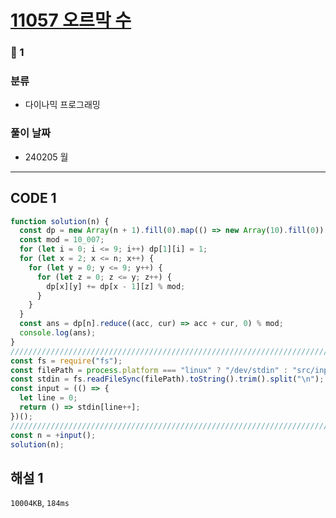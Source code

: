 # [11057 오르막 수](https://www.acmicpc.net/problem/11057)

### 🥈 1

### 분류

- 다이나믹 프로그래밍

### 풀이 날짜

- 240205 월

---

## CODE 1

```javascript
function solution(n) {
  const dp = new Array(n + 1).fill(0).map(() => new Array(10).fill(0));
  const mod = 10_007;
  for (let i = 0; i <= 9; i++) dp[1][i] = 1;
  for (let x = 2; x <= n; x++) {
    for (let y = 0; y <= 9; y++) {
      for (let z = 0; z <= y; z++) {
        dp[x][y] += dp[x - 1][z] % mod;
      }
    }
  }
  const ans = dp[n].reduce((acc, cur) => acc + cur, 0) % mod;
  console.log(ans);
}
///////////////////////////////////////////////////////////////////////////////
const fs = require("fs");
const filePath = process.platform === "linux" ? "/dev/stdin" : "src/input.txt";
const stdin = fs.readFileSync(filePath).toString().trim().split("\n");
const input = (() => {
  let line = 0;
  return () => stdin[line++];
})();
///////////////////////////////////////////////////////////////////////////////
const n = +input();
solution(n);
```

## 해설 1

`10004KB`, `184ms`
